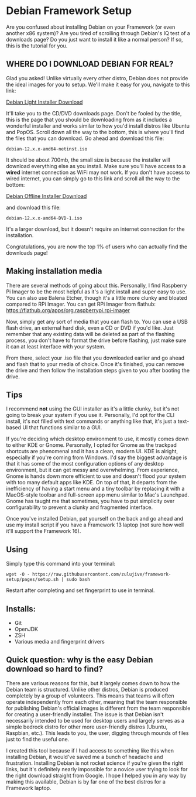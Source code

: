 # Debian Framework Setup
Are you confused about installing Debian on your Framework (or even another x86 system)? Are you tired of scrolling through Debian's IQ test of a downloads page? Do you just want to install it like a normal person? If so, this is the tutorial for you.

## WHERE DO I DOWNLOAD DEBIAN FOR REAL?
Glad you asked! Unlike virtually every other distro, Debian does not provide the ideal images for you to setup. We'll make it easy for you, navigate to this link:

[Debian Light Installer Download](https://cdimage.debian.org/debian-cd/current/amd64/iso-cd/)

It'll take you to the CD/DVD downloads page. Don't be fooled by the title, this is the page that you should be downloading from as it includes a wonderful installer and works similar to how you'd install distros like Ubuntu and PopOS. Scroll down all the way to the bottom, this is where you'll find the files that you can download.
Go ahead and download this file:
```
debian-12.x.x-amd64-netinst.iso
```
It should be about 700mb, the small size is because the installer will download everything else as you install. Make sure you'll have access to a **wired** internet connection as WiFi may not work. If you don't have access to wired internet, you can simply go to this link and scroll all the way to the bottom:

[Debian Offline Installer Download](https://cdimage.debian.org/debian-cd/current/amd64/iso-dvd/)

and download this file:
```
debian-12.x.x-amd64-DVD-1.iso
```
It's a larger download, but it doesn't require an internet connection for the installation.

Congratulations, you are now the top 1% of users who can actually find the downloads page!

## Making installation media
There are several methods of going about this. Personally, I find Raspberry Pi Imager to be the most helpful as it's a light install and super easy to use. You can also use Balena Etcher, though it's a little more clunky and bloated compared to RPi Imager.
You can get RPi Imager from flathub:
https://flathub.org/apps/org.raspberrypi.rpi-imager

Now, simply get any sort of media that you can flash to. You can use a USB flash drive, an external hard disk, even a CD or DVD if you'd like. Just remember that any existing data will be deleted as part of the flashing process, you don't have to format the drive before flashing, just make sure it can at least interface with your system.

From there, select your .iso file that you downloaded earlier and go ahead and flash that to your media of choice. Once it's finished, you can remove the drive and then follow the installation steps given to you after booting the drive. 

## Tips
I recommend **not** using the GUI installer as it's a little clunky, but it's not going to break your system if you use it. Personally, I'd opt for the CLI install, it's not filled with text commands or anything like that, it's just a text-based UI that functions similar to a GUI.

If you're deciding which desktop environment to use, it mostly comes down to either KDE or Gnome. Personally, I opted for Gnome as the trackpad shortcuts are phenomenal and it has a clean, modern UI. KDE is alright, especially if you're coming from Windows. I'd say the biggest advantage is that it has some of the most configuration options of any desktop environment, but it can get messy and overwhelming. From experience, Gnome is hands down more efficient to use and doesn't flood your system with too many default apps like KDE. On top of that, it departs from the inefficiency of having a start menu and a tiny toolbar by replacing it with a MacOS-style toolbar and full-screen app menu similar to Mac's Launchpad. Gnome has taught me that sometimes, you have to put simplicity over configurability to prevent a clunky and fragmented interface.

Once you've installed Debian, pat yourself on the back and go ahead and use my install script if you have a Framework 13 laptop (not sure how well it'll support the Framework 16).

## Using
Simply type this command into your terminal:
```
wget -O - https://raw.githubusercontent.com/zulujive/framework-setup/pages/setup.sh | sudo bash
```
Restart after completing and set fingerprint to use in terminal.

## Installs:
- Git
- OpenJDK
- ZSH
- Various media and fingerprint drivers

## Quick question: why is the easy Debian download so hard to find?
There are various reasons for this, but it largely comes down to how the Debian team is structured. Unlike other distros, Debian is produced completely by a group of volunteers. This means that teams will often operate independently from each other, meaning that the team responsible for publishing Debian's official images is different from the team responsible for creating a user-friendly installer. The issue is that Debian isn't necessarily intended to be used for desktop users and largely serves as a simple bedrock distro for other more user-friendly distros (Ubuntu, Raspbian, etc.). This leads to you, the user, digging through mounds of files just to find the useful one.

I created this tool because if I had access to something like this when installing Debian, it would've saved me a bunch of headache and frustration. Installing Debian is not rocket science if you're given the right links, but it's definitely nearly impossible for a novice user trying to look for the right download straight from Google. I hope I helped you in any way by making this available, Debian is by far one of the best distros for a Framework laptop.
